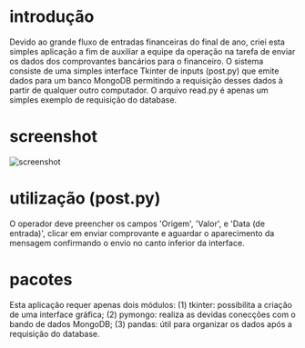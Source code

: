 # introdução
Devido ao grande fluxo de entradas financeiras do final de ano, criei esta simples aplicação a fim de auxiliar a equipe da operação na tarefa de enviar os dados dos comprovantes bancários para o financeiro. O sistema consiste de uma simples interface Tkinter de inputs (post.py) que emite dados para um banco MongoDB permitindo a requisição desses dados à partir de qualquer outro computador. O arquivo read.py é apenas um simples exemplo de requisição do database.

# screenshot
![screenshot](https://github.com/rafael-fraga/envio-de-comprovante/blob/main/screenshot.PNG)


# utilização (post.py)
O operador deve preencher os campos 'Origem', 'Valor', e 'Data (de entrada)', clicar em enviar comprovante e aguardar o aparecimento da mensagem confirmando o envio no canto inferior da interface.

# pacotes
Esta aplicação requer apenas dois módulos: (1) tkinter: possibilita a criação de uma interface gráfica; (2) pymongo: realiza as devidas conecções com o bando de dados MongoDB; (3) pandas: útil para organizar os dados após a requisição do database.
